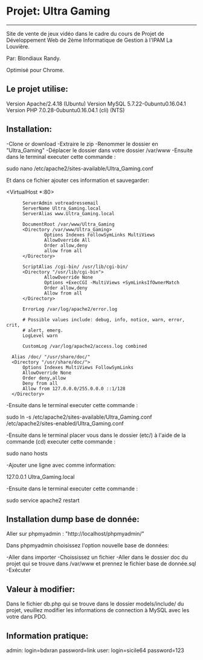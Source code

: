 # Projet: Ultra Gaming
---------------------------

Site de vente de jeux vidéo dans le cadre du cours de Projet de Développement Web de 2ème Informatique de Gestion à l'IPAM La Louvière.

Par: Blondiaux Randy.

Optimisé pour Chrome.

Le projet utilise:
------------------

Version Apache/2.4.18 (Ubuntu)
Version MySQL 5.7.22-0ubuntu0.16.04.1
Version PHP 7.0.28-0ubuntu0.16.04.1 (cli) (NTS)

Installation:
-------------

-Clone or download
-Extraire le zip
-Renommer le dossier en "Ultra_Gaming"
-Déplacer le dossier dans votre dossier /var/www
-Ensuite dans le terminal executer cette commande :

  sudo nano /etc/apache2/sites-available/Ultra_Gaming.conf

  Et dans ce fichier ajouter ces information et sauvegarder:

  <VirtualHost *:80>

          ServerAdmin votreadressemail
          ServerName Ultra_Gaming.local
          ServerAlias www.Ultra_Gaming.local

          DocumentRoot /var/www/Ultra_Gaming
          <Directory /var/www/Ultra_Gaming>
                  Options Indexes FollowSymLinks MultiViews
                  AllowOverride All
                  Order allow,deny
                  allow from all
          </Directory>

          ScriptAlias /cgi-bin/ /usr/lib/cgi-bin/
          <Directory "/usr/lib/cgi-bin">
                  AllowOverride None
                  Options +ExecCGI -MultiViews +SymLinksIfOwnerMatch
                  Order allow,deny
                  Allow from all
          </Directory>

          ErrorLog /var/log/apache2/error.log

          # Possible values include: debug, info, notice, warn, error, crit,
          # alert, emerg.
          LogLevel warn

          CustomLog /var/log/apache2/access.log combined

      Alias /doc/ "/usr/share/doc/"
      <Directory "/usr/share/doc/">
          Options Indexes MultiViews FollowSymLinks
          AllowOverride None
          Order deny,allow
          Deny from all
          Allow from 127.0.0.0/255.0.0.0 ::1/128
      </Directory>

  </VirtualHost>

-Ensuite dans le terminal executer cette commande :

  sudo ln -s /etc/apache2/sites-available/Ultra_Gaming.conf /etc/apache2/sites-enabled/Ultra_Gaming.conf

-Ensuite dans le terminal placer vous dans le dossier (etc/) à l'aide de la commande (cd) executer cette commande :

  sudo nano hosts

-Ajouter une ligne avec comme information:

  127.0.0.1       Ultra_Gaming.local

-Ensuite dans le terminal executer cette commande :

  sudo service apache2 restart


Installation dump base de donnée:
---------------------------------

Aller sur phpmyadmin : "http://localhost/phpmyadmin/"

Dans phpmyadmin choisissez l'option nouvelle base de données:

-Aller dans importer
-Choississez un fichier
-Aller dans le dossier doc du projet qui se trouve dans /var/www et prennez le fichier base de donnée.sql
-Exécuter


Valeur à modifier:
------------------

Dans le fichier db.php qui se trouve dans le dossier models/include/ du projet, veuillez modifier les informations de connection à MySQL avec les votre dans PDO.

Information pratique:
---------------------

admin: login=bdxran password=link
user: login=sicile64 password=123

